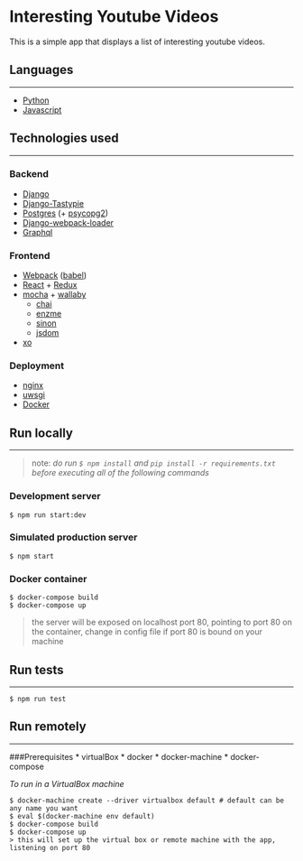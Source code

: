 # Interesting Youtube Videos

This is a simple app that displays a list of interesting youtube videos.

## Languages
______
* [Python](https://www.python.org/)
* [Javascript](https://www.javascript.com/)

## Technologies used
______
### Backend
* [Django](https://www.djangoproject.com)
* [Django-Tastypie](https://django-tastypie.readthedocs.org/)
* [Postgres](http://www.postgresql.org/) (+ [psycopg2](http://initd.org/psycopg/))
* [Django-webpack-loader](https://github.com/owais/django-webpack-loader)
* [Graphql](http://facebook.github.io/graphql/)
### Frontend
* [Webpack](https://webpack.github.io/) ([babel](https://babeljs.io/))
* [React](https://facebook.github.io/react/) + [Redux](https://github.com/reactjs/redux)
* [mocha](https://mochajs.org/) + [wallaby](http://wallabyjs.com/)
	* [chai](http://chaijs.com/)
	* [enzme](https://github.com/airbnb/enzyme/)
	* [sinon](http://sinonjs.org/)
	* [jsdom](https://github.com/tmpvar/jsdom)
* [xo](https://github.com/sindresorhus/xo)
### Deployment
* [nginx](https://www.nginx.com/)
* [uwsgi](https://uwsgi-docs.readthedocs.org/)
* [Docker](https://www.docker.com/)

## Run locally
______

> note: _do run `$ npm install` and `pip install -r requirements.txt` before executing all of the following commands_

### Development server
```
$ npm run start:dev
```
### Simulated production server
```
$ npm start
```
### Docker container
```
$ docker-compose build
$ docker-compose up
```
> the server will be exposed on localhost port 80, pointing to port 80 on the container, change in config file if port 80 is bound on your machine


## Run tests
______
```
$ npm run test
```

## Run remotely
______
###Prerequisites
	* virtualBox
	* docker
	* docker-machine
	* docker-compose

_To run in a VirtualBox machine_
```
$ docker-machine create --driver virtualbox default # default can be any name you want
$ eval $(docker-machine env default)
$ docker-compose build
$ docker-compose up
> this will set up the virtual box or remote machine with the app, listening on port 80

